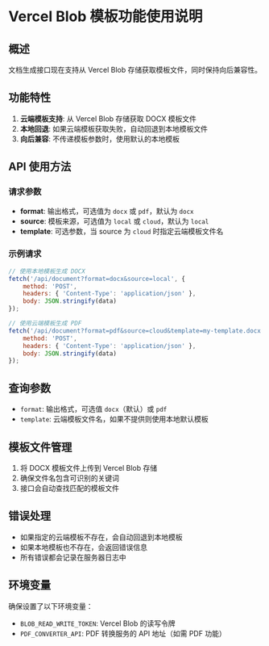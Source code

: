 # Vercel Blob 模板功能使用说明

## 概述

文档生成接口现在支持从 Vercel Blob 存储获取模板文件，同时保持向后兼容性。

## 功能特性

1. **云端模板支持**: 从 Vercel Blob 存储获取 DOCX 模板文件
2. **本地回退**: 如果云端模板获取失败，自动回退到本地模板文件
3. **向后兼容**: 不传递模板参数时，使用默认的本地模板

## API 使用方法

### 请求参数

- **format**: 输出格式，可选值为 `docx` 或 `pdf`，默认为 `docx`
- **source**: 模板来源，可选值为 `local` 或 `cloud`，默认为 `local`
- **template**: 可选参数，当 source 为 `cloud` 时指定云端模板文件名

### 示例请求

```javascript
// 使用本地模板生成 DOCX
fetch('/api/document?format=docx&source=local', {
    method: 'POST',
    headers: { 'Content-Type': 'application/json' },
    body: JSON.stringify(data)
});

// 使用云端模板生成 PDF
fetch('/api/document?format=pdf&source=cloud&template=my-template.docx', {
    method: 'POST',
    headers: { 'Content-Type': 'application/json' },
    body: JSON.stringify(data)
});
```

## 查询参数

- `format`: 输出格式，可选值 `docx`（默认）或 `pdf`
- `template`: 云端模板文件名，如果不提供则使用本地默认模板

## 模板文件管理

1. 将 DOCX 模板文件上传到 Vercel Blob 存储
2. 确保文件名包含可识别的关键词
3. 接口会自动查找匹配的模板文件

## 错误处理

- 如果指定的云端模板不存在，会自动回退到本地模板
- 如果本地模板也不存在，会返回错误信息
- 所有错误都会记录在服务器日志中

## 环境变量

确保设置了以下环境变量：

- `BLOB_READ_WRITE_TOKEN`: Vercel Blob 的读写令牌
- `PDF_CONVERTER_API`: PDF 转换服务的 API 地址（如需 PDF 功能）